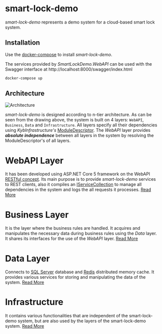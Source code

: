 # smart-lock-demo

_smart-lock-demo_ represents a demo system for a cloud-based smart lock system.

## Installation

Use the [docker-compose](https://docs.docker.com/compose/) to install _smart-lock-demo_.

The services provided by _SmartLockDemo.WebAPI_ can be used with the Swagger interface at http://localhost:8000/swagger/index.html

```bash
docker-compose up
```
## Architecture

![Architecture](https://user-images.githubusercontent.com/54269270/146815651-b3dc86e6-fc90-4f12-ad62-aeb4032be4a7.png)

_smart-lock-demo_ is designed according to n-tier architecture. As can be seen from the drawing above, the system is built on 4 layers: `WebAPI`, `Business`, `Data` and `Infrastructure`. All layers specify all their dependencies using _KybInfrastructure's_ [ModuleDescriptor](https://github.com/onurkybsi/KybInfrastructure/tree/master/KybInfrastructure.Core/ModuleDescriptor). The _WebAPI_ layer provides **_absolute independence_** between all layers in the system by resolving the ModuleDescriptor's of all layers.

# WebAPI Layer

It has been developed using ASP.NET Core 5 framework on the WebAPI [RESTful concept](https://en.wikipedia.org/wiki/Representational_state_transfer). Its main purpose is to provide _smart-lock-demo_ services to REST clients, also it compiles an [IServiceCollection](https://docs.microsoft.com/en-us/dotnet/api/microsoft.extensions.dependencyinjection.iservicecollection?view=dotnet-plat-ext-6.0) to manage all dependencies in the system and logs the all requests it processes. [Read More](https://github.com/onurkybsi/smart-lock-demo/tree/master/SmartLockDemo.WebAPI)

# Business Layer

It is the layer where the business rules are handled. It acquires and manipulates the necessary data during business rules using the _Data_ layer. It shares its interfaces for the use of the _WebAPI_ layer. [Read More](https://github.com/onurkybsi/smart-lock-demo/tree/master/SmartLockDemo.Business)

# Data Layer

Connects to [SQL Server](https://en.wikipedia.org/wiki/Microsoft_SQL_Server) database and [Redis](https://redis.io/topics/introduction) distributed memory cache. It provides various services for storing and manipulating the data of the system. [Read More](https://github.com/onurkybsi/smart-lock-demo/tree/master/SmartLockDemo.Data)

# Infrastructure

It contains various functionalities that are independent of the smart-lock-demo system, but are also used by the layers of the smart-lock-demo system. [Read More](https://github.com/onurkybsi/smart-lock-demo/tree/master/SmartLockDemo.Infrastructure)
